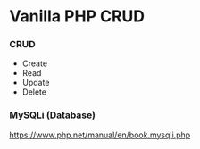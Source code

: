 # Vanilla PHP CRUD

### CRUD
- Create
- Read
- Update
- Delete

### MySQLi (Database) 
https://www.php.net/manual/en/book.mysqli.php
